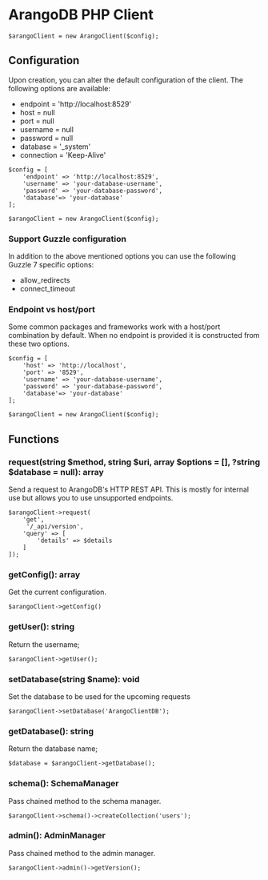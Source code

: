 # ArangoDB PHP Client
```
$arangoClient = new ArangoClient($config);
```

## Configuration
Upon creation, you can alter the default configuration of the client. The following options are available:
* endpoint = 'http://localhost:8529'
* host = null 
* port = null 
* username = null
* password = null
* database = '_system'
* connection = 'Keep-Alive'

```
$config = [
    'endpoint' => 'http://localhost:8529',
    'username' => 'your-database-username',
    'password' => 'your-database-password',
    'database'=> 'your-database'
];

$arangoClient = new ArangoClient($config);
```

### Support Guzzle configuration
In addition to the above mentioned options you can use the following Guzzle 7 specific options:
* allow_redirects
* connect_timeout

### Endpoint vs host/port
Some common packages and frameworks work with a host/port combination by default. 
When no endpoint is provided it is constructed from these two options.

```
$config = [
    'host' => 'http://localhost',
    'port' => '8529',
    'username' => 'your-database-username',
    'password' => 'your-database-password',
    'database'=> 'your-database'
];

$arangoClient = new ArangoClient($config);
```

## Functions

### request(string $method, string $uri, array $options = [], ?string $database = null): array
Send a request to ArangoDB's HTTP REST API. This is mostly for internal use but allows you to use unsupported endpoints.

```
$arangoClient->request(
    'get',
     '/_api/version', 
    'query' => [
        'details' => $details
    ]
]);
```

### getConfig(): array
Get the current configuration.
```
$arangoClient->getConfig()
```

### getUser(): string
Return the username;
```
$arangoClient->getUser();
```

### setDatabase(string $name): void
Set the database to be used for the upcoming requests
```
$arangoClient->setDatabase('ArangoClientDB');
```

### getDatabase(): string
Return the database name;
```
$database = $arangoClient->getDatabase();
```

### schema(): SchemaManager
Pass chained method to the schema manager.
```
$arangoClient->schema()->createCollection('users');
```

### admin(): AdminManager
Pass chained method to the admin manager.
```
$arangoClient->admin()->getVersion();
```